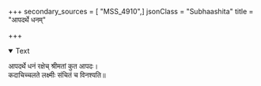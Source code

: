 +++
secondary_sources = [ "MSS_4910",]
jsonClass = "Subhaashita"
title = "आपदर्थे धनम्"

+++

<details open><summary>Text</summary>

आपदर्थे धनं रक्षेच् श्रीमतां कुत आपदः।  
कदाचिच्चलते लक्ष्मीः संचितं च विनश्यति॥
</details>
